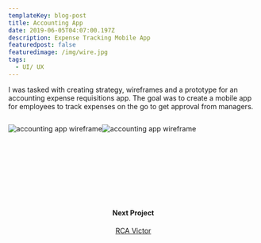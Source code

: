 ```yaml
---
templateKey: blog-post
title: Accounting App
date: 2019-06-05T04:07:00.197Z
description: Expense Tracking Mobile App
featuredpost: false
featuredimage: /img/wire.jpg
tags:
  - UI/ UX
---
```

<span>I was tasked with creating strategy, wireframes and a prototype for an accounting expense requisitions app. The goal was to create a mobile app for employees to track expenses on the go to get approval from managers.</span>
<div style="text-align:center;display: inline-block">

![accounting app wireframe](/img/accounting1.png)![accounting app wireframe](/img/accounting2.png)
</div>
<div style="padding:120px 0;text-align:center;">
<h4>Next Project</h4>
<a href="/blog/2019-06-26-rca-victor">RCA Victor</a>
</div>
